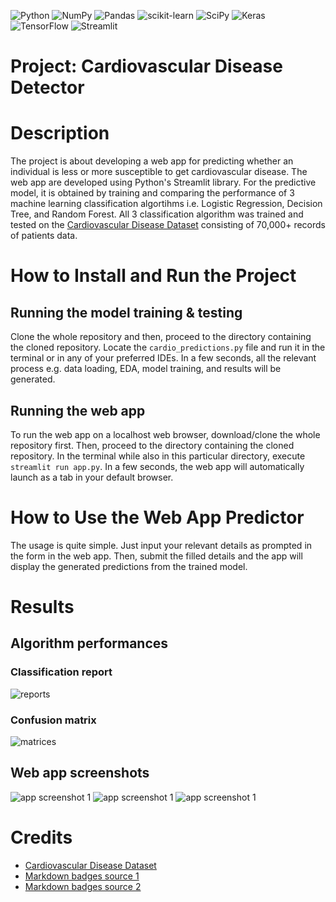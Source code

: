 ![Python](https://img.shields.io/badge/python-3670A0?style=for-the-badge&logo=python&logoColor=ffdd54)
![NumPy](https://img.shields.io/badge/numpy-%23013243.svg?style=for-the-badge&logo=numpy&logoColor=white)
![Pandas](https://img.shields.io/badge/pandas-%23150458.svg?style=for-the-badge&logo=pandas&logoColor=white)
![scikit-learn](https://img.shields.io/badge/scikit--learn-%23F7931E.svg?style=for-the-badge&logo=scikit-learn&logoColor=white)
![SciPy](https://img.shields.io/badge/SciPy-%230C55A5.svg?style=for-the-badge&logo=scipy&logoColor=%white)
![Keras](https://img.shields.io/badge/Keras-%23D00000.svg?style=for-the-badge&logo=Keras&logoColor=white)
![TensorFlow](https://img.shields.io/badge/TensorFlow-%23FF6F00.svg?style=for-the-badge&logo=TensorFlow&logoColor=white)
![Streamlit](https://static.streamlit.io/badges/streamlit_badge_black_white.svg)

# Project: Cardiovascular Disease Detector

# Description
The project is about developing a web app for predicting whether an individual is less or more susceptible to get cardiovascular disease. The web app are developed using Python's Streamlit library. For the predictive model, it is obtained by training and comparing the performance of 3 machine learning classification algortihms i.e. Logistic Regression, Decision Tree, and Random Forest. All 3 classification algorithm was trained and tested on the [Cardiovascular Disease Dataset](https://www.kaggle.com/datasets/sulianova/cardiovascular-disease-dataset) consisting of 70,000+ records of patients data. 

# How to Install and Run the Project
## Running the model training & testing
Clone the whole repository and then, proceed to the directory containing the cloned repository. Locate the `cardio_predictions.py` file and run it in the terminal or in any of your preferred IDEs. In a few seconds, all the relevant process e.g. data loading, EDA, model training, and results will be generated.

## Running the web app
To run the web app on a localhost web browser, download/clone the whole repository first. Then, proceed to the directory containing the cloned repository. In the terminal while also in this particular directory, execute `streamlit run app.py`. In a few seconds, the web app will automatically launch as a tab in your default browser.

# How to Use the Web App Predictor
The usage is quite simple. Just input your relevant details as prompted in the form in the web app. Then, submit the filled details and the app will display the generated predictions from the trained model.

# Results
## Algorithm performances
### Classification report
![reports](statics/classification_reports.png)
### Confusion matrix
![matrices](statics/confusion_matrices.png)

## Web app screenshots
![app screenshot 1](statics/web_app_1.png)
![app screenshot 1](statics/web_app_2.png)
![app screenshot 1](statics/web_app_3.png)


# Credits
- [Cardiovascular Disease Dataset](https://www.kaggle.com/datasets/sulianova/cardiovascular-disease-dataset)
- [Markdown badges source 1](https://github.com/Ileriayo/markdown-badges)
- [Markdown badges source 2](https://github.com/alexandresanlim/Badges4-README.md-Profile)
